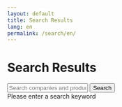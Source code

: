 ```yaml
---
layout: default
title: Search Results
lang: en
permalink: /search/en/
---
```


<div class="search-page">
  <div class="search-page-header">
    <h1>Search Results</h1>
    <div class="search-box-container">
      <input type="text" id="search-page-input" placeholder="Search companies and products..." autocomplete="off">
      <button id="search-page-button" type="button">Search</button>
    </div>
  </div>
  
  <div id="search-page-results" class="search-page-results">
    <div class="search-message" id="search-message">Please enter a search keyword</div>
  </div>
</div>

<script>
class SearchPage {
  constructor() {
    this.searchData = null;
    this.searchInput = document.getElementById('search-page-input');
    this.searchButton = document.getElementById('search-page-button');
    this.searchResults = document.getElementById('search-page-results');
    this.searchMessage = document.getElementById('search-message');
    
    this.init();
  }

  async init() {
    await this.loadSearchData();
    this.bindEvents();
    this.handleURLQuery();
  }

  async loadSearchData() {
    try {
      const response = await fetch('/assets/data/search_en.json');
      this.searchData = await response.json();
    } catch (error) {
      console.error('Failed to load search data:', error);
      this.searchMessage.textContent = 'Failed to load search data.';
    }
  }

  bindEvents() {
    this.searchButton.addEventListener('click', () => {
      this.performSearch();
    });

    this.searchInput.addEventListener('keypress', (e) => {
      if (e.key === 'Enter') {
        this.performSearch();
      }
    });

    this.searchInput.addEventListener('input', (e) => {
      if (e.target.value.trim() === '') {
        this.clearResults();
      }
    });
  }

  handleURLQuery() {
    const urlParams = new URLSearchParams(window.location.search);
    const query = urlParams.get('q');
    
    if (query) {
      this.searchInput.value = query;
      this.performSearch();
    }
  }

  performSearch() {
    const query = this.searchInput.value.trim();
    
    if (!query || query.length < 2) {
      this.searchMessage.textContent = 'Please enter at least 2 characters.';
      this.searchResults.innerHTML = '<div class="search-message">Please enter at least 2 characters.</div>';
      return;
    }

    if (!this.searchData) {
      this.searchMessage.textContent = 'Search data is not available.';
      this.searchResults.innerHTML = '<div class="search-message">Search data is not available.</div>';
      return;
    }

    // Update URL
    const url = new URL(window.location);
    url.searchParams.set('q', query);
    window.history.replaceState({}, '', url);

    const results = this.searchItems(query);
    this.displayResults(results, query);
  }

  searchItems(query) {
    return SearchCommon.searchItems(this.searchData, query);
  }

  calculateScore(item, query) {
    let score = 0;
    const title = item.title.toLowerCase();
    const summary = item.summary.toLowerCase();
    const tags = item.tags.map(tag => tag.toLowerCase());

    if (title === query) {
      score += 100;
    } else if (title.includes(query)) {
      score += 50;
    } else if (this.containsWords(title, query)) {
      score += 30;
    }

    if (summary.includes(query)) {
      score += 20;
    } else if (this.containsWords(summary, query)) {
      score += 10;
    }

    tags.forEach(tag => {
      if (tag.includes(query)) {
        score += 15;
      }
    });

    return score;
  }



  displayResults(results, query) {
    if (results.length === 0) {
      this.searchResults.innerHTML = `
        <div class="search-message">
          No search results found for "${SearchCommon.escapeHtml(query)}".
        </div>
      `;
      return;
    }

    const html = `
      <div class="search-results-header">
        <h2>Search results for "${SearchCommon.escapeHtml(query)}" (${results.length} results)</h2>
      </div>
      <div class="search-results-list">
        ${results.map(item => `
          <div class="search-result-item">
            <div class="search-result-type">${item.type}</div>
            <h3><a href="${item.url}">${item.title}</a></h3>
            <div class="search-result-rating">
              <span class="rating-value">${this.getDisplayRating(item.rating)}</span>
              <span class="rating-stars">★</span>
            </div>
            <p class="search-result-summary">${item.summary}</p>
            ${item.tags.length > 0 ? `
              <div class="search-result-tags">
                ${item.tags.map(tag => `<span class="tag">${tag}</span>`).join('')}
              </div>
            ` : ''}
          </div>
        `).join('')}
      </div>
    `;

    this.searchResults.innerHTML = html;
  }

  clearResults() {
    this.searchResults.innerHTML = '<div class="search-message">Please enter a search keyword</div>';
    
    // Clear URL query
    const url = new URL(window.location);
    url.searchParams.delete('q');
    window.history.replaceState({}, '', url);
  }

  unescapeHtml(text) {
    const div = document.createElement('div');
    div.innerHTML = text;
    return div.textContent || div.innerText || '';
  }

  getDisplayRating(rating) {
    if (Array.isArray(rating)) {
      return rating[0] !== null && !isNaN(rating[0]) ? rating[0].toFixed(1) : 'N/A';
    }
    return typeof rating === 'number' ? rating.toFixed(1) : (rating || 'N/A');
  }
}

// Initialize search page
document.addEventListener('DOMContentLoaded', () => {
  new SearchPage();
});
</script> 